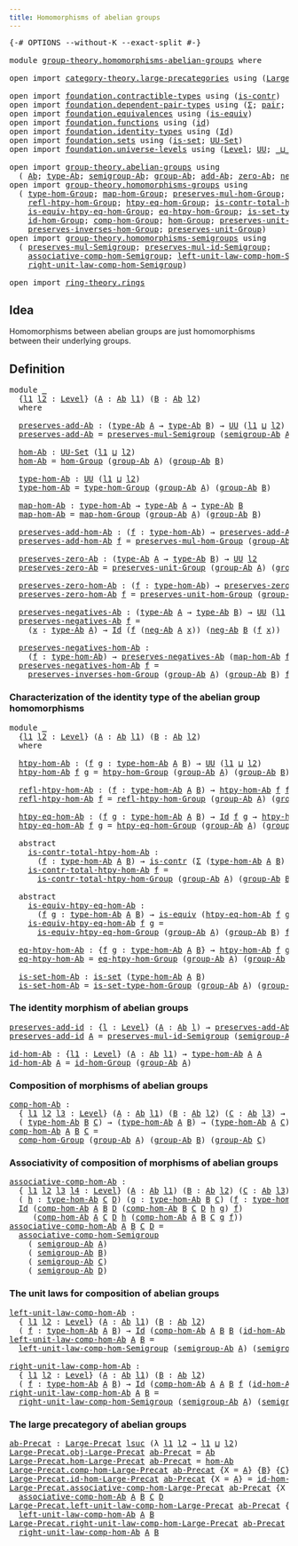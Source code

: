 ```yaml
---
title: Homomorphisms of abelian groups
---
```


<pre class="Agda"><a id="57" class="Symbol">{-#</a> <a id="61" class="Keyword">OPTIONS</a> <a id="69" class="Pragma">--without-K</a> <a id="81" class="Pragma">--exact-split</a> <a id="95" class="Symbol">#-}</a>

<a id="100" class="Keyword">module</a> <a id="107" href="group-theory.homomorphisms-abelian-groups.html" class="Module">group-theory.homomorphisms-abelian-groups</a> <a id="149" class="Keyword">where</a>

<a id="156" class="Keyword">open</a> <a id="161" class="Keyword">import</a> <a id="168" href="category-theory.large-precategories.html" class="Module">category-theory.large-precategories</a> <a id="204" class="Keyword">using</a> <a id="210" class="Symbol">(</a><a id="211" href="category-theory.large-precategories.html#668" class="Record">Large-Precat</a><a id="223" class="Symbol">)</a>

<a id="226" class="Keyword">open</a> <a id="231" class="Keyword">import</a> <a id="238" href="foundation.contractible-types.html" class="Module">foundation.contractible-types</a> <a id="268" class="Keyword">using</a> <a id="274" class="Symbol">(</a><a id="275" href="foundation-core.contractible-types.html#1006" class="Function">is-contr</a><a id="283" class="Symbol">)</a>
<a id="285" class="Keyword">open</a> <a id="290" class="Keyword">import</a> <a id="297" href="foundation.dependent-pair-types.html" class="Module">foundation.dependent-pair-types</a> <a id="329" class="Keyword">using</a> <a id="335" class="Symbol">(</a><a id="336" href="foundation-core.dependent-pair-types.html#515" class="Record">Σ</a><a id="337" class="Symbol">;</a> <a id="339" href="foundation-core.dependent-pair-types.html#588" class="InductiveConstructor">pair</a><a id="343" class="Symbol">;</a> <a id="345" href="foundation-core.dependent-pair-types.html#605" class="Field">pr1</a><a id="348" class="Symbol">;</a> <a id="350" href="foundation-core.dependent-pair-types.html#617" class="Field">pr2</a><a id="353" class="Symbol">)</a>
<a id="355" class="Keyword">open</a> <a id="360" class="Keyword">import</a> <a id="367" href="foundation.equivalences.html" class="Module">foundation.equivalences</a> <a id="391" class="Keyword">using</a> <a id="397" class="Symbol">(</a><a id="398" href="foundation-core.equivalences.html#1556" class="Function">is-equiv</a><a id="406" class="Symbol">)</a>
<a id="408" class="Keyword">open</a> <a id="413" class="Keyword">import</a> <a id="420" href="foundation.functions.html" class="Module">foundation.functions</a> <a id="441" class="Keyword">using</a> <a id="447" class="Symbol">(</a><a id="448" href="foundation-core.functions.html#322" class="Function">id</a><a id="450" class="Symbol">)</a>
<a id="452" class="Keyword">open</a> <a id="457" class="Keyword">import</a> <a id="464" href="foundation.identity-types.html" class="Module">foundation.identity-types</a> <a id="490" class="Keyword">using</a> <a id="496" class="Symbol">(</a><a id="497" href="foundation-core.identity-types.html#1767" class="Datatype">Id</a><a id="499" class="Symbol">)</a>
<a id="501" class="Keyword">open</a> <a id="506" class="Keyword">import</a> <a id="513" href="foundation.sets.html" class="Module">foundation.sets</a> <a id="529" class="Keyword">using</a> <a id="535" class="Symbol">(</a><a id="536" href="foundation-core.sets.html#1113" class="Function">is-set</a><a id="542" class="Symbol">;</a> <a id="544" href="foundation-core.sets.html#1190" class="Function">UU-Set</a><a id="550" class="Symbol">)</a>
<a id="552" class="Keyword">open</a> <a id="557" class="Keyword">import</a> <a id="564" href="foundation.universe-levels.html" class="Module">foundation.universe-levels</a> <a id="591" class="Keyword">using</a> <a id="597" class="Symbol">(</a><a id="598" href="Agda.Primitive.html#597" class="Postulate">Level</a><a id="603" class="Symbol">;</a> <a id="605" href="foundation-core.universe-levels.html#235" class="Primitive">UU</a><a id="607" class="Symbol">;</a> <a id="609" href="Agda.Primitive.html#810" class="Primitive Operator">_⊔_</a><a id="612" class="Symbol">;</a> <a id="614" href="Agda.Primitive.html#780" class="Primitive">lsuc</a><a id="618" class="Symbol">)</a>

<a id="621" class="Keyword">open</a> <a id="626" class="Keyword">import</a> <a id="633" href="group-theory.abelian-groups.html" class="Module">group-theory.abelian-groups</a> <a id="661" class="Keyword">using</a>
  <a id="669" class="Symbol">(</a> <a id="671" href="group-theory.abelian-groups.html#2476" class="Function">Ab</a><a id="673" class="Symbol">;</a> <a id="675" href="group-theory.abelian-groups.html#2690" class="Function">type-Ab</a><a id="682" class="Symbol">;</a> <a id="684" href="group-theory.abelian-groups.html#3610" class="Function">semigroup-Ab</a><a id="696" class="Symbol">;</a> <a id="698" href="group-theory.abelian-groups.html#2544" class="Function">group-Ab</a><a id="706" class="Symbol">;</a> <a id="708" href="group-theory.abelian-groups.html#3037" class="Function">add-Ab</a><a id="714" class="Symbol">;</a> <a id="716" href="group-theory.abelian-groups.html#3947" class="Function">zero-Ab</a><a id="723" class="Symbol">;</a> <a id="725" href="group-theory.abelian-groups.html#4585" class="Function">neg-Ab</a><a id="731" class="Symbol">)</a>
<a id="733" class="Keyword">open</a> <a id="738" class="Keyword">import</a> <a id="745" href="group-theory.homomorphisms-groups.html" class="Module">group-theory.homomorphisms-groups</a> <a id="779" class="Keyword">using</a>
  <a id="787" class="Symbol">(</a> <a id="789" href="group-theory.homomorphisms-groups.html#1630" class="Function">type-hom-Group</a><a id="803" class="Symbol">;</a> <a id="805" href="group-theory.homomorphisms-groups.html#1759" class="Function">map-hom-Group</a><a id="818" class="Symbol">;</a> <a id="820" href="group-theory.homomorphisms-groups.html#1845" class="Function">preserves-mul-hom-Group</a><a id="843" class="Symbol">;</a> <a id="845" href="group-theory.homomorphisms-groups.html#2685" class="Function">htpy-hom-Group</a><a id="859" class="Symbol">;</a>
    <a id="865" href="group-theory.homomorphisms-groups.html#2825" class="Function">refl-htpy-hom-Group</a><a id="884" class="Symbol">;</a> <a id="886" href="group-theory.homomorphisms-groups.html#3002" class="Function">htpy-eq-hom-Group</a><a id="903" class="Symbol">;</a> <a id="905" href="group-theory.homomorphisms-groups.html#3197" class="Function">is-contr-total-htpy-hom-Group</a><a id="934" class="Symbol">;</a>
    <a id="940" href="group-theory.homomorphisms-groups.html#3472" class="Function">is-equiv-htpy-eq-hom-Group</a><a id="966" class="Symbol">;</a> <a id="968" href="group-theory.homomorphisms-groups.html#3922" class="Function">eq-htpy-hom-Group</a><a id="985" class="Symbol">;</a> <a id="987" href="group-theory.homomorphisms-groups.html#4090" class="Function">is-set-type-hom-Group</a><a id="1008" class="Symbol">;</a>
    <a id="1014" href="group-theory.homomorphisms-groups.html#2087" class="Function">id-hom-Group</a><a id="1026" class="Symbol">;</a> <a id="1028" href="group-theory.homomorphisms-groups.html#2256" class="Function">comp-hom-Group</a><a id="1042" class="Symbol">;</a> <a id="1044" href="group-theory.homomorphisms-groups.html#4241" class="Function">hom-Group</a><a id="1053" class="Symbol">;</a> <a id="1055" href="group-theory.homomorphisms-groups.html#5812" class="Function">preserves-unit-hom-Group</a><a id="1079" class="Symbol">;</a>
    <a id="1085" href="group-theory.homomorphisms-groups.html#7325" class="Function">preserves-inverses-hom-Group</a><a id="1113" class="Symbol">;</a> <a id="1115" href="group-theory.homomorphisms-groups.html#5671" class="Function">preserves-unit-Group</a><a id="1135" class="Symbol">)</a>
<a id="1137" class="Keyword">open</a> <a id="1142" class="Keyword">import</a> <a id="1149" href="group-theory.homomorphisms-semigroups.html" class="Module">group-theory.homomorphisms-semigroups</a> <a id="1187" class="Keyword">using</a>
  <a id="1195" class="Symbol">(</a> <a id="1197" href="group-theory.homomorphisms-semigroups.html#1935" class="Function">preserves-mul-Semigroup</a><a id="1220" class="Symbol">;</a> <a id="1222" href="group-theory.homomorphisms-semigroups.html#4550" class="Function">preserves-mul-id-Semigroup</a><a id="1248" class="Symbol">;</a>
    <a id="1254" href="group-theory.homomorphisms-semigroups.html#5543" class="Function">associative-comp-hom-Semigroup</a><a id="1284" class="Symbol">;</a> <a id="1286" href="group-theory.homomorphisms-semigroups.html#6134" class="Function">left-unit-law-comp-hom-Semigroup</a><a id="1318" class="Symbol">;</a>
    <a id="1324" href="group-theory.homomorphisms-semigroups.html#6507" class="Function">right-unit-law-comp-hom-Semigroup</a><a id="1357" class="Symbol">)</a>

<a id="1360" class="Keyword">open</a> <a id="1365" class="Keyword">import</a> <a id="1372" href="ring-theory.rings.html" class="Module">ring-theory.rings</a>
</pre>
## Idea

Homomorphisms between abelian groups are just homomorphisms between their underlying groups.

## Definition

<pre class="Agda"><a id="1521" class="Keyword">module</a> <a id="1528" href="group-theory.homomorphisms-abelian-groups.html#1528" class="Module">_</a>
  <a id="1532" class="Symbol">{</a><a id="1533" href="group-theory.homomorphisms-abelian-groups.html#1533" class="Bound">l1</a> <a id="1536" href="group-theory.homomorphisms-abelian-groups.html#1536" class="Bound">l2</a> <a id="1539" class="Symbol">:</a> <a id="1541" href="Agda.Primitive.html#597" class="Postulate">Level</a><a id="1546" class="Symbol">}</a> <a id="1548" class="Symbol">(</a><a id="1549" href="group-theory.homomorphisms-abelian-groups.html#1549" class="Bound">A</a> <a id="1551" class="Symbol">:</a> <a id="1553" href="group-theory.abelian-groups.html#2476" class="Function">Ab</a> <a id="1556" href="group-theory.homomorphisms-abelian-groups.html#1533" class="Bound">l1</a><a id="1558" class="Symbol">)</a> <a id="1560" class="Symbol">(</a><a id="1561" href="group-theory.homomorphisms-abelian-groups.html#1561" class="Bound">B</a> <a id="1563" class="Symbol">:</a> <a id="1565" href="group-theory.abelian-groups.html#2476" class="Function">Ab</a> <a id="1568" href="group-theory.homomorphisms-abelian-groups.html#1536" class="Bound">l2</a><a id="1570" class="Symbol">)</a>
  <a id="1574" class="Keyword">where</a>
  
  <a id="1585" href="group-theory.homomorphisms-abelian-groups.html#1585" class="Function">preserves-add-Ab</a> <a id="1602" class="Symbol">:</a> <a id="1604" class="Symbol">(</a><a id="1605" href="group-theory.abelian-groups.html#2690" class="Function">type-Ab</a> <a id="1613" href="group-theory.homomorphisms-abelian-groups.html#1549" class="Bound">A</a> <a id="1615" class="Symbol">→</a> <a id="1617" href="group-theory.abelian-groups.html#2690" class="Function">type-Ab</a> <a id="1625" href="group-theory.homomorphisms-abelian-groups.html#1561" class="Bound">B</a><a id="1626" class="Symbol">)</a> <a id="1628" class="Symbol">→</a> <a id="1630" href="foundation-core.universe-levels.html#235" class="Primitive">UU</a> <a id="1633" class="Symbol">(</a><a id="1634" href="group-theory.homomorphisms-abelian-groups.html#1533" class="Bound">l1</a> <a id="1637" href="Agda.Primitive.html#810" class="Primitive Operator">⊔</a> <a id="1639" href="group-theory.homomorphisms-abelian-groups.html#1536" class="Bound">l2</a><a id="1641" class="Symbol">)</a>
  <a id="1645" href="group-theory.homomorphisms-abelian-groups.html#1585" class="Function">preserves-add-Ab</a> <a id="1662" class="Symbol">=</a> <a id="1664" href="group-theory.homomorphisms-semigroups.html#1935" class="Function">preserves-mul-Semigroup</a> <a id="1688" class="Symbol">(</a><a id="1689" href="group-theory.abelian-groups.html#3610" class="Function">semigroup-Ab</a> <a id="1702" href="group-theory.homomorphisms-abelian-groups.html#1549" class="Bound">A</a><a id="1703" class="Symbol">)</a> <a id="1705" class="Symbol">(</a><a id="1706" href="group-theory.abelian-groups.html#3610" class="Function">semigroup-Ab</a> <a id="1719" href="group-theory.homomorphisms-abelian-groups.html#1561" class="Bound">B</a><a id="1720" class="Symbol">)</a>

  <a id="1725" href="group-theory.homomorphisms-abelian-groups.html#1725" class="Function">hom-Ab</a> <a id="1732" class="Symbol">:</a> <a id="1734" href="foundation-core.sets.html#1190" class="Function">UU-Set</a> <a id="1741" class="Symbol">(</a><a id="1742" href="group-theory.homomorphisms-abelian-groups.html#1533" class="Bound">l1</a> <a id="1745" href="Agda.Primitive.html#810" class="Primitive Operator">⊔</a> <a id="1747" href="group-theory.homomorphisms-abelian-groups.html#1536" class="Bound">l2</a><a id="1749" class="Symbol">)</a>
  <a id="1753" href="group-theory.homomorphisms-abelian-groups.html#1725" class="Function">hom-Ab</a> <a id="1760" class="Symbol">=</a> <a id="1762" href="group-theory.homomorphisms-groups.html#4241" class="Function">hom-Group</a> <a id="1772" class="Symbol">(</a><a id="1773" href="group-theory.abelian-groups.html#2544" class="Function">group-Ab</a> <a id="1782" href="group-theory.homomorphisms-abelian-groups.html#1549" class="Bound">A</a><a id="1783" class="Symbol">)</a> <a id="1785" class="Symbol">(</a><a id="1786" href="group-theory.abelian-groups.html#2544" class="Function">group-Ab</a> <a id="1795" href="group-theory.homomorphisms-abelian-groups.html#1561" class="Bound">B</a><a id="1796" class="Symbol">)</a>

  <a id="1801" href="group-theory.homomorphisms-abelian-groups.html#1801" class="Function">type-hom-Ab</a> <a id="1813" class="Symbol">:</a> <a id="1815" href="foundation-core.universe-levels.html#235" class="Primitive">UU</a> <a id="1818" class="Symbol">(</a><a id="1819" href="group-theory.homomorphisms-abelian-groups.html#1533" class="Bound">l1</a> <a id="1822" href="Agda.Primitive.html#810" class="Primitive Operator">⊔</a> <a id="1824" href="group-theory.homomorphisms-abelian-groups.html#1536" class="Bound">l2</a><a id="1826" class="Symbol">)</a>
  <a id="1830" href="group-theory.homomorphisms-abelian-groups.html#1801" class="Function">type-hom-Ab</a> <a id="1842" class="Symbol">=</a> <a id="1844" href="group-theory.homomorphisms-groups.html#1630" class="Function">type-hom-Group</a> <a id="1859" class="Symbol">(</a><a id="1860" href="group-theory.abelian-groups.html#2544" class="Function">group-Ab</a> <a id="1869" href="group-theory.homomorphisms-abelian-groups.html#1549" class="Bound">A</a><a id="1870" class="Symbol">)</a> <a id="1872" class="Symbol">(</a><a id="1873" href="group-theory.abelian-groups.html#2544" class="Function">group-Ab</a> <a id="1882" href="group-theory.homomorphisms-abelian-groups.html#1561" class="Bound">B</a><a id="1883" class="Symbol">)</a>

  <a id="1888" href="group-theory.homomorphisms-abelian-groups.html#1888" class="Function">map-hom-Ab</a> <a id="1899" class="Symbol">:</a> <a id="1901" href="group-theory.homomorphisms-abelian-groups.html#1801" class="Function">type-hom-Ab</a> <a id="1913" class="Symbol">→</a> <a id="1915" href="group-theory.abelian-groups.html#2690" class="Function">type-Ab</a> <a id="1923" href="group-theory.homomorphisms-abelian-groups.html#1549" class="Bound">A</a> <a id="1925" class="Symbol">→</a> <a id="1927" href="group-theory.abelian-groups.html#2690" class="Function">type-Ab</a> <a id="1935" href="group-theory.homomorphisms-abelian-groups.html#1561" class="Bound">B</a>
  <a id="1939" href="group-theory.homomorphisms-abelian-groups.html#1888" class="Function">map-hom-Ab</a> <a id="1950" class="Symbol">=</a> <a id="1952" href="group-theory.homomorphisms-groups.html#1759" class="Function">map-hom-Group</a> <a id="1966" class="Symbol">(</a><a id="1967" href="group-theory.abelian-groups.html#2544" class="Function">group-Ab</a> <a id="1976" href="group-theory.homomorphisms-abelian-groups.html#1549" class="Bound">A</a><a id="1977" class="Symbol">)</a> <a id="1979" class="Symbol">(</a><a id="1980" href="group-theory.abelian-groups.html#2544" class="Function">group-Ab</a> <a id="1989" href="group-theory.homomorphisms-abelian-groups.html#1561" class="Bound">B</a><a id="1990" class="Symbol">)</a>

  <a id="1995" href="group-theory.homomorphisms-abelian-groups.html#1995" class="Function">preserves-add-hom-Ab</a> <a id="2016" class="Symbol">:</a> <a id="2018" class="Symbol">(</a><a id="2019" href="group-theory.homomorphisms-abelian-groups.html#2019" class="Bound">f</a> <a id="2021" class="Symbol">:</a> <a id="2023" href="group-theory.homomorphisms-abelian-groups.html#1801" class="Function">type-hom-Ab</a><a id="2034" class="Symbol">)</a> <a id="2036" class="Symbol">→</a> <a id="2038" href="group-theory.homomorphisms-abelian-groups.html#1585" class="Function">preserves-add-Ab</a> <a id="2055" class="Symbol">(</a><a id="2056" href="group-theory.homomorphisms-abelian-groups.html#1888" class="Function">map-hom-Ab</a> <a id="2067" href="group-theory.homomorphisms-abelian-groups.html#2019" class="Bound">f</a><a id="2068" class="Symbol">)</a>
  <a id="2072" href="group-theory.homomorphisms-abelian-groups.html#1995" class="Function">preserves-add-hom-Ab</a> <a id="2093" href="group-theory.homomorphisms-abelian-groups.html#2093" class="Bound">f</a> <a id="2095" class="Symbol">=</a> <a id="2097" href="group-theory.homomorphisms-groups.html#1845" class="Function">preserves-mul-hom-Group</a> <a id="2121" class="Symbol">(</a><a id="2122" href="group-theory.abelian-groups.html#2544" class="Function">group-Ab</a> <a id="2131" href="group-theory.homomorphisms-abelian-groups.html#1549" class="Bound">A</a><a id="2132" class="Symbol">)</a> <a id="2134" class="Symbol">(</a><a id="2135" href="group-theory.abelian-groups.html#2544" class="Function">group-Ab</a> <a id="2144" href="group-theory.homomorphisms-abelian-groups.html#1561" class="Bound">B</a><a id="2145" class="Symbol">)</a> <a id="2147" href="group-theory.homomorphisms-abelian-groups.html#2093" class="Bound">f</a>

  <a id="2152" href="group-theory.homomorphisms-abelian-groups.html#2152" class="Function">preserves-zero-Ab</a> <a id="2170" class="Symbol">:</a> <a id="2172" class="Symbol">(</a><a id="2173" href="group-theory.abelian-groups.html#2690" class="Function">type-Ab</a> <a id="2181" href="group-theory.homomorphisms-abelian-groups.html#1549" class="Bound">A</a> <a id="2183" class="Symbol">→</a> <a id="2185" href="group-theory.abelian-groups.html#2690" class="Function">type-Ab</a> <a id="2193" href="group-theory.homomorphisms-abelian-groups.html#1561" class="Bound">B</a><a id="2194" class="Symbol">)</a> <a id="2196" class="Symbol">→</a> <a id="2198" href="foundation-core.universe-levels.html#235" class="Primitive">UU</a> <a id="2201" href="group-theory.homomorphisms-abelian-groups.html#1536" class="Bound">l2</a>
  <a id="2206" href="group-theory.homomorphisms-abelian-groups.html#2152" class="Function">preserves-zero-Ab</a> <a id="2224" class="Symbol">=</a> <a id="2226" href="group-theory.homomorphisms-groups.html#5671" class="Function">preserves-unit-Group</a> <a id="2247" class="Symbol">(</a><a id="2248" href="group-theory.abelian-groups.html#2544" class="Function">group-Ab</a> <a id="2257" href="group-theory.homomorphisms-abelian-groups.html#1549" class="Bound">A</a><a id="2258" class="Symbol">)</a> <a id="2260" class="Symbol">(</a><a id="2261" href="group-theory.abelian-groups.html#2544" class="Function">group-Ab</a> <a id="2270" href="group-theory.homomorphisms-abelian-groups.html#1561" class="Bound">B</a><a id="2271" class="Symbol">)</a>

  <a id="2276" href="group-theory.homomorphisms-abelian-groups.html#2276" class="Function">preserves-zero-hom-Ab</a> <a id="2298" class="Symbol">:</a> <a id="2300" class="Symbol">(</a><a id="2301" href="group-theory.homomorphisms-abelian-groups.html#2301" class="Bound">f</a> <a id="2303" class="Symbol">:</a> <a id="2305" href="group-theory.homomorphisms-abelian-groups.html#1801" class="Function">type-hom-Ab</a><a id="2316" class="Symbol">)</a> <a id="2318" class="Symbol">→</a> <a id="2320" href="group-theory.homomorphisms-abelian-groups.html#2152" class="Function">preserves-zero-Ab</a> <a id="2338" class="Symbol">(</a><a id="2339" href="group-theory.homomorphisms-abelian-groups.html#1888" class="Function">map-hom-Ab</a> <a id="2350" href="group-theory.homomorphisms-abelian-groups.html#2301" class="Bound">f</a><a id="2351" class="Symbol">)</a>
  <a id="2355" href="group-theory.homomorphisms-abelian-groups.html#2276" class="Function">preserves-zero-hom-Ab</a> <a id="2377" href="group-theory.homomorphisms-abelian-groups.html#2377" class="Bound">f</a> <a id="2379" class="Symbol">=</a> <a id="2381" href="group-theory.homomorphisms-groups.html#5812" class="Function">preserves-unit-hom-Group</a> <a id="2406" class="Symbol">(</a><a id="2407" href="group-theory.abelian-groups.html#2544" class="Function">group-Ab</a> <a id="2416" href="group-theory.homomorphisms-abelian-groups.html#1549" class="Bound">A</a><a id="2417" class="Symbol">)</a> <a id="2419" class="Symbol">(</a><a id="2420" href="group-theory.abelian-groups.html#2544" class="Function">group-Ab</a> <a id="2429" href="group-theory.homomorphisms-abelian-groups.html#1561" class="Bound">B</a><a id="2430" class="Symbol">)</a> <a id="2432" href="group-theory.homomorphisms-abelian-groups.html#2377" class="Bound">f</a>

  <a id="2437" href="group-theory.homomorphisms-abelian-groups.html#2437" class="Function">preserves-negatives-Ab</a> <a id="2460" class="Symbol">:</a> <a id="2462" class="Symbol">(</a><a id="2463" href="group-theory.abelian-groups.html#2690" class="Function">type-Ab</a> <a id="2471" href="group-theory.homomorphisms-abelian-groups.html#1549" class="Bound">A</a> <a id="2473" class="Symbol">→</a> <a id="2475" href="group-theory.abelian-groups.html#2690" class="Function">type-Ab</a> <a id="2483" href="group-theory.homomorphisms-abelian-groups.html#1561" class="Bound">B</a><a id="2484" class="Symbol">)</a> <a id="2486" class="Symbol">→</a> <a id="2488" href="foundation-core.universe-levels.html#235" class="Primitive">UU</a> <a id="2491" class="Symbol">(</a><a id="2492" href="group-theory.homomorphisms-abelian-groups.html#1533" class="Bound">l1</a> <a id="2495" href="Agda.Primitive.html#810" class="Primitive Operator">⊔</a> <a id="2497" href="group-theory.homomorphisms-abelian-groups.html#1536" class="Bound">l2</a><a id="2499" class="Symbol">)</a>
  <a id="2503" href="group-theory.homomorphisms-abelian-groups.html#2437" class="Function">preserves-negatives-Ab</a> <a id="2526" href="group-theory.homomorphisms-abelian-groups.html#2526" class="Bound">f</a> <a id="2528" class="Symbol">=</a>
    <a id="2534" class="Symbol">(</a><a id="2535" href="group-theory.homomorphisms-abelian-groups.html#2535" class="Bound">x</a> <a id="2537" class="Symbol">:</a> <a id="2539" href="group-theory.abelian-groups.html#2690" class="Function">type-Ab</a> <a id="2547" href="group-theory.homomorphisms-abelian-groups.html#1549" class="Bound">A</a><a id="2548" class="Symbol">)</a> <a id="2550" class="Symbol">→</a> <a id="2552" href="foundation-core.identity-types.html#1767" class="Datatype">Id</a> <a id="2555" class="Symbol">(</a><a id="2556" href="group-theory.homomorphisms-abelian-groups.html#2526" class="Bound">f</a> <a id="2558" class="Symbol">(</a><a id="2559" href="group-theory.abelian-groups.html#4585" class="Function">neg-Ab</a> <a id="2566" href="group-theory.homomorphisms-abelian-groups.html#1549" class="Bound">A</a> <a id="2568" href="group-theory.homomorphisms-abelian-groups.html#2535" class="Bound">x</a><a id="2569" class="Symbol">))</a> <a id="2572" class="Symbol">(</a><a id="2573" href="group-theory.abelian-groups.html#4585" class="Function">neg-Ab</a> <a id="2580" href="group-theory.homomorphisms-abelian-groups.html#1561" class="Bound">B</a> <a id="2582" class="Symbol">(</a><a id="2583" href="group-theory.homomorphisms-abelian-groups.html#2526" class="Bound">f</a> <a id="2585" href="group-theory.homomorphisms-abelian-groups.html#2535" class="Bound">x</a><a id="2586" class="Symbol">))</a>

  <a id="2592" href="group-theory.homomorphisms-abelian-groups.html#2592" class="Function">preserves-negatives-hom-Ab</a> <a id="2619" class="Symbol">:</a>
    <a id="2625" class="Symbol">(</a><a id="2626" href="group-theory.homomorphisms-abelian-groups.html#2626" class="Bound">f</a> <a id="2628" class="Symbol">:</a> <a id="2630" href="group-theory.homomorphisms-abelian-groups.html#1801" class="Function">type-hom-Ab</a><a id="2641" class="Symbol">)</a> <a id="2643" class="Symbol">→</a> <a id="2645" href="group-theory.homomorphisms-abelian-groups.html#2437" class="Function">preserves-negatives-Ab</a> <a id="2668" class="Symbol">(</a><a id="2669" href="group-theory.homomorphisms-abelian-groups.html#1888" class="Function">map-hom-Ab</a> <a id="2680" href="group-theory.homomorphisms-abelian-groups.html#2626" class="Bound">f</a><a id="2681" class="Symbol">)</a>
  <a id="2685" href="group-theory.homomorphisms-abelian-groups.html#2592" class="Function">preserves-negatives-hom-Ab</a> <a id="2712" href="group-theory.homomorphisms-abelian-groups.html#2712" class="Bound">f</a> <a id="2714" class="Symbol">=</a>
    <a id="2720" href="group-theory.homomorphisms-groups.html#7325" class="Function">preserves-inverses-hom-Group</a> <a id="2749" class="Symbol">(</a><a id="2750" href="group-theory.abelian-groups.html#2544" class="Function">group-Ab</a> <a id="2759" href="group-theory.homomorphisms-abelian-groups.html#1549" class="Bound">A</a><a id="2760" class="Symbol">)</a> <a id="2762" class="Symbol">(</a><a id="2763" href="group-theory.abelian-groups.html#2544" class="Function">group-Ab</a> <a id="2772" href="group-theory.homomorphisms-abelian-groups.html#1561" class="Bound">B</a><a id="2773" class="Symbol">)</a> <a id="2775" href="group-theory.homomorphisms-abelian-groups.html#2712" class="Bound">f</a>
</pre>
### Characterization of the identity type of the abelian group homomorphisms

<pre class="Agda"><a id="2868" class="Keyword">module</a> <a id="2875" href="group-theory.homomorphisms-abelian-groups.html#2875" class="Module">_</a>
  <a id="2879" class="Symbol">{</a><a id="2880" href="group-theory.homomorphisms-abelian-groups.html#2880" class="Bound">l1</a> <a id="2883" href="group-theory.homomorphisms-abelian-groups.html#2883" class="Bound">l2</a> <a id="2886" class="Symbol">:</a> <a id="2888" href="Agda.Primitive.html#597" class="Postulate">Level</a><a id="2893" class="Symbol">}</a> <a id="2895" class="Symbol">(</a><a id="2896" href="group-theory.homomorphisms-abelian-groups.html#2896" class="Bound">A</a> <a id="2898" class="Symbol">:</a> <a id="2900" href="group-theory.abelian-groups.html#2476" class="Function">Ab</a> <a id="2903" href="group-theory.homomorphisms-abelian-groups.html#2880" class="Bound">l1</a><a id="2905" class="Symbol">)</a> <a id="2907" class="Symbol">(</a><a id="2908" href="group-theory.homomorphisms-abelian-groups.html#2908" class="Bound">B</a> <a id="2910" class="Symbol">:</a> <a id="2912" href="group-theory.abelian-groups.html#2476" class="Function">Ab</a> <a id="2915" href="group-theory.homomorphisms-abelian-groups.html#2883" class="Bound">l2</a><a id="2917" class="Symbol">)</a>
  <a id="2921" class="Keyword">where</a>
  
  <a id="2932" href="group-theory.homomorphisms-abelian-groups.html#2932" class="Function">htpy-hom-Ab</a> <a id="2944" class="Symbol">:</a> <a id="2946" class="Symbol">(</a><a id="2947" href="group-theory.homomorphisms-abelian-groups.html#2947" class="Bound">f</a> <a id="2949" href="group-theory.homomorphisms-abelian-groups.html#2949" class="Bound">g</a> <a id="2951" class="Symbol">:</a> <a id="2953" href="group-theory.homomorphisms-abelian-groups.html#1801" class="Function">type-hom-Ab</a> <a id="2965" href="group-theory.homomorphisms-abelian-groups.html#2896" class="Bound">A</a> <a id="2967" href="group-theory.homomorphisms-abelian-groups.html#2908" class="Bound">B</a><a id="2968" class="Symbol">)</a> <a id="2970" class="Symbol">→</a> <a id="2972" href="foundation-core.universe-levels.html#235" class="Primitive">UU</a> <a id="2975" class="Symbol">(</a><a id="2976" href="group-theory.homomorphisms-abelian-groups.html#2880" class="Bound">l1</a> <a id="2979" href="Agda.Primitive.html#810" class="Primitive Operator">⊔</a> <a id="2981" href="group-theory.homomorphisms-abelian-groups.html#2883" class="Bound">l2</a><a id="2983" class="Symbol">)</a>
  <a id="2987" href="group-theory.homomorphisms-abelian-groups.html#2932" class="Function">htpy-hom-Ab</a> <a id="2999" href="group-theory.homomorphisms-abelian-groups.html#2999" class="Bound">f</a> <a id="3001" href="group-theory.homomorphisms-abelian-groups.html#3001" class="Bound">g</a> <a id="3003" class="Symbol">=</a> <a id="3005" href="group-theory.homomorphisms-groups.html#2685" class="Function">htpy-hom-Group</a> <a id="3020" class="Symbol">(</a><a id="3021" href="group-theory.abelian-groups.html#2544" class="Function">group-Ab</a> <a id="3030" href="group-theory.homomorphisms-abelian-groups.html#2896" class="Bound">A</a><a id="3031" class="Symbol">)</a> <a id="3033" class="Symbol">(</a><a id="3034" href="group-theory.abelian-groups.html#2544" class="Function">group-Ab</a> <a id="3043" href="group-theory.homomorphisms-abelian-groups.html#2908" class="Bound">B</a><a id="3044" class="Symbol">)</a> <a id="3046" href="group-theory.homomorphisms-abelian-groups.html#2999" class="Bound">f</a> <a id="3048" href="group-theory.homomorphisms-abelian-groups.html#3001" class="Bound">g</a>

  <a id="3053" href="group-theory.homomorphisms-abelian-groups.html#3053" class="Function">refl-htpy-hom-Ab</a> <a id="3070" class="Symbol">:</a> <a id="3072" class="Symbol">(</a><a id="3073" href="group-theory.homomorphisms-abelian-groups.html#3073" class="Bound">f</a> <a id="3075" class="Symbol">:</a> <a id="3077" href="group-theory.homomorphisms-abelian-groups.html#1801" class="Function">type-hom-Ab</a> <a id="3089" href="group-theory.homomorphisms-abelian-groups.html#2896" class="Bound">A</a> <a id="3091" href="group-theory.homomorphisms-abelian-groups.html#2908" class="Bound">B</a><a id="3092" class="Symbol">)</a> <a id="3094" class="Symbol">→</a> <a id="3096" href="group-theory.homomorphisms-abelian-groups.html#2932" class="Function">htpy-hom-Ab</a> <a id="3108" href="group-theory.homomorphisms-abelian-groups.html#3073" class="Bound">f</a> <a id="3110" href="group-theory.homomorphisms-abelian-groups.html#3073" class="Bound">f</a>
  <a id="3114" href="group-theory.homomorphisms-abelian-groups.html#3053" class="Function">refl-htpy-hom-Ab</a> <a id="3131" href="group-theory.homomorphisms-abelian-groups.html#3131" class="Bound">f</a> <a id="3133" class="Symbol">=</a> <a id="3135" href="group-theory.homomorphisms-groups.html#2825" class="Function">refl-htpy-hom-Group</a> <a id="3155" class="Symbol">(</a><a id="3156" href="group-theory.abelian-groups.html#2544" class="Function">group-Ab</a> <a id="3165" href="group-theory.homomorphisms-abelian-groups.html#2896" class="Bound">A</a><a id="3166" class="Symbol">)</a> <a id="3168" class="Symbol">(</a><a id="3169" href="group-theory.abelian-groups.html#2544" class="Function">group-Ab</a> <a id="3178" href="group-theory.homomorphisms-abelian-groups.html#2908" class="Bound">B</a><a id="3179" class="Symbol">)</a> <a id="3181" href="group-theory.homomorphisms-abelian-groups.html#3131" class="Bound">f</a>

  <a id="3186" href="group-theory.homomorphisms-abelian-groups.html#3186" class="Function">htpy-eq-hom-Ab</a> <a id="3201" class="Symbol">:</a> <a id="3203" class="Symbol">(</a><a id="3204" href="group-theory.homomorphisms-abelian-groups.html#3204" class="Bound">f</a> <a id="3206" href="group-theory.homomorphisms-abelian-groups.html#3206" class="Bound">g</a> <a id="3208" class="Symbol">:</a> <a id="3210" href="group-theory.homomorphisms-abelian-groups.html#1801" class="Function">type-hom-Ab</a> <a id="3222" href="group-theory.homomorphisms-abelian-groups.html#2896" class="Bound">A</a> <a id="3224" href="group-theory.homomorphisms-abelian-groups.html#2908" class="Bound">B</a><a id="3225" class="Symbol">)</a> <a id="3227" class="Symbol">→</a> <a id="3229" href="foundation-core.identity-types.html#1767" class="Datatype">Id</a> <a id="3232" href="group-theory.homomorphisms-abelian-groups.html#3204" class="Bound">f</a> <a id="3234" href="group-theory.homomorphisms-abelian-groups.html#3206" class="Bound">g</a> <a id="3236" class="Symbol">→</a> <a id="3238" href="group-theory.homomorphisms-abelian-groups.html#2932" class="Function">htpy-hom-Ab</a> <a id="3250" href="group-theory.homomorphisms-abelian-groups.html#3204" class="Bound">f</a> <a id="3252" href="group-theory.homomorphisms-abelian-groups.html#3206" class="Bound">g</a>
  <a id="3256" href="group-theory.homomorphisms-abelian-groups.html#3186" class="Function">htpy-eq-hom-Ab</a> <a id="3271" href="group-theory.homomorphisms-abelian-groups.html#3271" class="Bound">f</a> <a id="3273" href="group-theory.homomorphisms-abelian-groups.html#3273" class="Bound">g</a> <a id="3275" class="Symbol">=</a> <a id="3277" href="group-theory.homomorphisms-groups.html#3002" class="Function">htpy-eq-hom-Group</a> <a id="3295" class="Symbol">(</a><a id="3296" href="group-theory.abelian-groups.html#2544" class="Function">group-Ab</a> <a id="3305" href="group-theory.homomorphisms-abelian-groups.html#2896" class="Bound">A</a><a id="3306" class="Symbol">)</a> <a id="3308" class="Symbol">(</a><a id="3309" href="group-theory.abelian-groups.html#2544" class="Function">group-Ab</a> <a id="3318" href="group-theory.homomorphisms-abelian-groups.html#2908" class="Bound">B</a><a id="3319" class="Symbol">)</a> <a id="3321" href="group-theory.homomorphisms-abelian-groups.html#3271" class="Bound">f</a> <a id="3323" href="group-theory.homomorphisms-abelian-groups.html#3273" class="Bound">g</a>

  <a id="3328" class="Keyword">abstract</a>
    <a id="3341" href="group-theory.homomorphisms-abelian-groups.html#3341" class="Function">is-contr-total-htpy-hom-Ab</a> <a id="3368" class="Symbol">:</a>
      <a id="3376" class="Symbol">(</a><a id="3377" href="group-theory.homomorphisms-abelian-groups.html#3377" class="Bound">f</a> <a id="3379" class="Symbol">:</a> <a id="3381" href="group-theory.homomorphisms-abelian-groups.html#1801" class="Function">type-hom-Ab</a> <a id="3393" href="group-theory.homomorphisms-abelian-groups.html#2896" class="Bound">A</a> <a id="3395" href="group-theory.homomorphisms-abelian-groups.html#2908" class="Bound">B</a><a id="3396" class="Symbol">)</a> <a id="3398" class="Symbol">→</a> <a id="3400" href="foundation-core.contractible-types.html#1006" class="Function">is-contr</a> <a id="3409" class="Symbol">(</a><a id="3410" href="foundation-core.dependent-pair-types.html#515" class="Record">Σ</a> <a id="3412" class="Symbol">(</a><a id="3413" href="group-theory.homomorphisms-abelian-groups.html#1801" class="Function">type-hom-Ab</a> <a id="3425" href="group-theory.homomorphisms-abelian-groups.html#2896" class="Bound">A</a> <a id="3427" href="group-theory.homomorphisms-abelian-groups.html#2908" class="Bound">B</a><a id="3428" class="Symbol">)</a> <a id="3430" class="Symbol">(</a><a id="3431" href="group-theory.homomorphisms-abelian-groups.html#2932" class="Function">htpy-hom-Ab</a> <a id="3443" href="group-theory.homomorphisms-abelian-groups.html#3377" class="Bound">f</a><a id="3444" class="Symbol">))</a>
    <a id="3451" href="group-theory.homomorphisms-abelian-groups.html#3341" class="Function">is-contr-total-htpy-hom-Ab</a> <a id="3478" href="group-theory.homomorphisms-abelian-groups.html#3478" class="Bound">f</a> <a id="3480" class="Symbol">=</a>
      <a id="3488" href="group-theory.homomorphisms-groups.html#3197" class="Function">is-contr-total-htpy-hom-Group</a> <a id="3518" class="Symbol">(</a><a id="3519" href="group-theory.abelian-groups.html#2544" class="Function">group-Ab</a> <a id="3528" href="group-theory.homomorphisms-abelian-groups.html#2896" class="Bound">A</a><a id="3529" class="Symbol">)</a> <a id="3531" class="Symbol">(</a><a id="3532" href="group-theory.abelian-groups.html#2544" class="Function">group-Ab</a> <a id="3541" href="group-theory.homomorphisms-abelian-groups.html#2908" class="Bound">B</a><a id="3542" class="Symbol">)</a> <a id="3544" href="group-theory.homomorphisms-abelian-groups.html#3478" class="Bound">f</a>

  <a id="3549" class="Keyword">abstract</a>
    <a id="3562" href="group-theory.homomorphisms-abelian-groups.html#3562" class="Function">is-equiv-htpy-eq-hom-Ab</a> <a id="3586" class="Symbol">:</a>
      <a id="3594" class="Symbol">(</a><a id="3595" href="group-theory.homomorphisms-abelian-groups.html#3595" class="Bound">f</a> <a id="3597" href="group-theory.homomorphisms-abelian-groups.html#3597" class="Bound">g</a> <a id="3599" class="Symbol">:</a> <a id="3601" href="group-theory.homomorphisms-abelian-groups.html#1801" class="Function">type-hom-Ab</a> <a id="3613" href="group-theory.homomorphisms-abelian-groups.html#2896" class="Bound">A</a> <a id="3615" href="group-theory.homomorphisms-abelian-groups.html#2908" class="Bound">B</a><a id="3616" class="Symbol">)</a> <a id="3618" class="Symbol">→</a> <a id="3620" href="foundation-core.equivalences.html#1556" class="Function">is-equiv</a> <a id="3629" class="Symbol">(</a><a id="3630" href="group-theory.homomorphisms-abelian-groups.html#3186" class="Function">htpy-eq-hom-Ab</a> <a id="3645" href="group-theory.homomorphisms-abelian-groups.html#3595" class="Bound">f</a> <a id="3647" href="group-theory.homomorphisms-abelian-groups.html#3597" class="Bound">g</a><a id="3648" class="Symbol">)</a>
    <a id="3654" href="group-theory.homomorphisms-abelian-groups.html#3562" class="Function">is-equiv-htpy-eq-hom-Ab</a> <a id="3678" href="group-theory.homomorphisms-abelian-groups.html#3678" class="Bound">f</a> <a id="3680" href="group-theory.homomorphisms-abelian-groups.html#3680" class="Bound">g</a> <a id="3682" class="Symbol">=</a>
      <a id="3690" href="group-theory.homomorphisms-groups.html#3472" class="Function">is-equiv-htpy-eq-hom-Group</a> <a id="3717" class="Symbol">(</a><a id="3718" href="group-theory.abelian-groups.html#2544" class="Function">group-Ab</a> <a id="3727" href="group-theory.homomorphisms-abelian-groups.html#2896" class="Bound">A</a><a id="3728" class="Symbol">)</a> <a id="3730" class="Symbol">(</a><a id="3731" href="group-theory.abelian-groups.html#2544" class="Function">group-Ab</a> <a id="3740" href="group-theory.homomorphisms-abelian-groups.html#2908" class="Bound">B</a><a id="3741" class="Symbol">)</a> <a id="3743" href="group-theory.homomorphisms-abelian-groups.html#3678" class="Bound">f</a> <a id="3745" href="group-theory.homomorphisms-abelian-groups.html#3680" class="Bound">g</a>

  <a id="3750" href="group-theory.homomorphisms-abelian-groups.html#3750" class="Function">eq-htpy-hom-Ab</a> <a id="3765" class="Symbol">:</a> <a id="3767" class="Symbol">{</a><a id="3768" href="group-theory.homomorphisms-abelian-groups.html#3768" class="Bound">f</a> <a id="3770" href="group-theory.homomorphisms-abelian-groups.html#3770" class="Bound">g</a> <a id="3772" class="Symbol">:</a> <a id="3774" href="group-theory.homomorphisms-abelian-groups.html#1801" class="Function">type-hom-Ab</a> <a id="3786" href="group-theory.homomorphisms-abelian-groups.html#2896" class="Bound">A</a> <a id="3788" href="group-theory.homomorphisms-abelian-groups.html#2908" class="Bound">B</a><a id="3789" class="Symbol">}</a> <a id="3791" class="Symbol">→</a> <a id="3793" href="group-theory.homomorphisms-abelian-groups.html#2932" class="Function">htpy-hom-Ab</a> <a id="3805" href="group-theory.homomorphisms-abelian-groups.html#3768" class="Bound">f</a> <a id="3807" href="group-theory.homomorphisms-abelian-groups.html#3770" class="Bound">g</a> <a id="3809" class="Symbol">→</a> <a id="3811" href="foundation-core.identity-types.html#1767" class="Datatype">Id</a> <a id="3814" href="group-theory.homomorphisms-abelian-groups.html#3768" class="Bound">f</a> <a id="3816" href="group-theory.homomorphisms-abelian-groups.html#3770" class="Bound">g</a>
  <a id="3820" href="group-theory.homomorphisms-abelian-groups.html#3750" class="Function">eq-htpy-hom-Ab</a> <a id="3835" class="Symbol">=</a> <a id="3837" href="group-theory.homomorphisms-groups.html#3922" class="Function">eq-htpy-hom-Group</a> <a id="3855" class="Symbol">(</a><a id="3856" href="group-theory.abelian-groups.html#2544" class="Function">group-Ab</a> <a id="3865" href="group-theory.homomorphisms-abelian-groups.html#2896" class="Bound">A</a><a id="3866" class="Symbol">)</a> <a id="3868" class="Symbol">(</a><a id="3869" href="group-theory.abelian-groups.html#2544" class="Function">group-Ab</a> <a id="3878" href="group-theory.homomorphisms-abelian-groups.html#2908" class="Bound">B</a><a id="3879" class="Symbol">)</a>

  <a id="3884" href="group-theory.homomorphisms-abelian-groups.html#3884" class="Function">is-set-hom-Ab</a> <a id="3898" class="Symbol">:</a> <a id="3900" href="foundation-core.sets.html#1113" class="Function">is-set</a> <a id="3907" class="Symbol">(</a><a id="3908" href="group-theory.homomorphisms-abelian-groups.html#1801" class="Function">type-hom-Ab</a> <a id="3920" href="group-theory.homomorphisms-abelian-groups.html#2896" class="Bound">A</a> <a id="3922" href="group-theory.homomorphisms-abelian-groups.html#2908" class="Bound">B</a><a id="3923" class="Symbol">)</a>
  <a id="3927" href="group-theory.homomorphisms-abelian-groups.html#3884" class="Function">is-set-hom-Ab</a> <a id="3941" class="Symbol">=</a> <a id="3943" href="group-theory.homomorphisms-groups.html#4090" class="Function">is-set-type-hom-Group</a> <a id="3965" class="Symbol">(</a><a id="3966" href="group-theory.abelian-groups.html#2544" class="Function">group-Ab</a> <a id="3975" href="group-theory.homomorphisms-abelian-groups.html#2896" class="Bound">A</a><a id="3976" class="Symbol">)</a> <a id="3978" class="Symbol">(</a><a id="3979" href="group-theory.abelian-groups.html#2544" class="Function">group-Ab</a> <a id="3988" href="group-theory.homomorphisms-abelian-groups.html#2908" class="Bound">B</a><a id="3989" class="Symbol">)</a>
</pre>
### The identity morphism of abelian groups

<pre class="Agda"><a id="preserves-add-id"></a><a id="4049" href="group-theory.homomorphisms-abelian-groups.html#4049" class="Function">preserves-add-id</a> <a id="4066" class="Symbol">:</a> <a id="4068" class="Symbol">{</a><a id="4069" href="group-theory.homomorphisms-abelian-groups.html#4069" class="Bound">l</a> <a id="4071" class="Symbol">:</a> <a id="4073" href="Agda.Primitive.html#597" class="Postulate">Level</a><a id="4078" class="Symbol">}</a> <a id="4080" class="Symbol">(</a><a id="4081" href="group-theory.homomorphisms-abelian-groups.html#4081" class="Bound">A</a> <a id="4083" class="Symbol">:</a> <a id="4085" href="group-theory.abelian-groups.html#2476" class="Function">Ab</a> <a id="4088" href="group-theory.homomorphisms-abelian-groups.html#4069" class="Bound">l</a><a id="4089" class="Symbol">)</a> <a id="4091" class="Symbol">→</a> <a id="4093" href="group-theory.homomorphisms-abelian-groups.html#1585" class="Function">preserves-add-Ab</a> <a id="4110" href="group-theory.homomorphisms-abelian-groups.html#4081" class="Bound">A</a> <a id="4112" href="group-theory.homomorphisms-abelian-groups.html#4081" class="Bound">A</a> <a id="4114" href="foundation-core.functions.html#322" class="Function">id</a>
<a id="4117" href="group-theory.homomorphisms-abelian-groups.html#4049" class="Function">preserves-add-id</a> <a id="4134" href="group-theory.homomorphisms-abelian-groups.html#4134" class="Bound">A</a> <a id="4136" class="Symbol">=</a> <a id="4138" href="group-theory.homomorphisms-semigroups.html#4550" class="Function">preserves-mul-id-Semigroup</a> <a id="4165" class="Symbol">(</a><a id="4166" href="group-theory.abelian-groups.html#3610" class="Function">semigroup-Ab</a> <a id="4179" href="group-theory.homomorphisms-abelian-groups.html#4134" class="Bound">A</a><a id="4180" class="Symbol">)</a>

<a id="id-hom-Ab"></a><a id="4183" href="group-theory.homomorphisms-abelian-groups.html#4183" class="Function">id-hom-Ab</a> <a id="4193" class="Symbol">:</a> <a id="4195" class="Symbol">{</a><a id="4196" href="group-theory.homomorphisms-abelian-groups.html#4196" class="Bound">l1</a> <a id="4199" class="Symbol">:</a> <a id="4201" href="Agda.Primitive.html#597" class="Postulate">Level</a><a id="4206" class="Symbol">}</a> <a id="4208" class="Symbol">(</a><a id="4209" href="group-theory.homomorphisms-abelian-groups.html#4209" class="Bound">A</a> <a id="4211" class="Symbol">:</a> <a id="4213" href="group-theory.abelian-groups.html#2476" class="Function">Ab</a> <a id="4216" href="group-theory.homomorphisms-abelian-groups.html#4196" class="Bound">l1</a><a id="4218" class="Symbol">)</a> <a id="4220" class="Symbol">→</a> <a id="4222" href="group-theory.homomorphisms-abelian-groups.html#1801" class="Function">type-hom-Ab</a> <a id="4234" href="group-theory.homomorphisms-abelian-groups.html#4209" class="Bound">A</a> <a id="4236" href="group-theory.homomorphisms-abelian-groups.html#4209" class="Bound">A</a>
<a id="4238" href="group-theory.homomorphisms-abelian-groups.html#4183" class="Function">id-hom-Ab</a> <a id="4248" href="group-theory.homomorphisms-abelian-groups.html#4248" class="Bound">A</a> <a id="4250" class="Symbol">=</a> <a id="4252" href="group-theory.homomorphisms-groups.html#2087" class="Function">id-hom-Group</a> <a id="4265" class="Symbol">(</a><a id="4266" href="group-theory.abelian-groups.html#2544" class="Function">group-Ab</a> <a id="4275" href="group-theory.homomorphisms-abelian-groups.html#4248" class="Bound">A</a><a id="4276" class="Symbol">)</a>
</pre>
### Composition of morphisms of abelian groups

<pre class="Agda"><a id="comp-hom-Ab"></a><a id="4339" href="group-theory.homomorphisms-abelian-groups.html#4339" class="Function">comp-hom-Ab</a> <a id="4351" class="Symbol">:</a>
  <a id="4355" class="Symbol">{</a> <a id="4357" href="group-theory.homomorphisms-abelian-groups.html#4357" class="Bound">l1</a> <a id="4360" href="group-theory.homomorphisms-abelian-groups.html#4360" class="Bound">l2</a> <a id="4363" href="group-theory.homomorphisms-abelian-groups.html#4363" class="Bound">l3</a> <a id="4366" class="Symbol">:</a> <a id="4368" href="Agda.Primitive.html#597" class="Postulate">Level</a><a id="4373" class="Symbol">}</a> <a id="4375" class="Symbol">(</a><a id="4376" href="group-theory.homomorphisms-abelian-groups.html#4376" class="Bound">A</a> <a id="4378" class="Symbol">:</a> <a id="4380" href="group-theory.abelian-groups.html#2476" class="Function">Ab</a> <a id="4383" href="group-theory.homomorphisms-abelian-groups.html#4357" class="Bound">l1</a><a id="4385" class="Symbol">)</a> <a id="4387" class="Symbol">(</a><a id="4388" href="group-theory.homomorphisms-abelian-groups.html#4388" class="Bound">B</a> <a id="4390" class="Symbol">:</a> <a id="4392" href="group-theory.abelian-groups.html#2476" class="Function">Ab</a> <a id="4395" href="group-theory.homomorphisms-abelian-groups.html#4360" class="Bound">l2</a><a id="4397" class="Symbol">)</a> <a id="4399" class="Symbol">(</a><a id="4400" href="group-theory.homomorphisms-abelian-groups.html#4400" class="Bound">C</a> <a id="4402" class="Symbol">:</a> <a id="4404" href="group-theory.abelian-groups.html#2476" class="Function">Ab</a> <a id="4407" href="group-theory.homomorphisms-abelian-groups.html#4363" class="Bound">l3</a><a id="4409" class="Symbol">)</a> <a id="4411" class="Symbol">→</a>
  <a id="4415" class="Symbol">(</a> <a id="4417" href="group-theory.homomorphisms-abelian-groups.html#1801" class="Function">type-hom-Ab</a> <a id="4429" href="group-theory.homomorphisms-abelian-groups.html#4388" class="Bound">B</a> <a id="4431" href="group-theory.homomorphisms-abelian-groups.html#4400" class="Bound">C</a><a id="4432" class="Symbol">)</a> <a id="4434" class="Symbol">→</a> <a id="4436" class="Symbol">(</a><a id="4437" href="group-theory.homomorphisms-abelian-groups.html#1801" class="Function">type-hom-Ab</a> <a id="4449" href="group-theory.homomorphisms-abelian-groups.html#4376" class="Bound">A</a> <a id="4451" href="group-theory.homomorphisms-abelian-groups.html#4388" class="Bound">B</a><a id="4452" class="Symbol">)</a> <a id="4454" class="Symbol">→</a> <a id="4456" class="Symbol">(</a><a id="4457" href="group-theory.homomorphisms-abelian-groups.html#1801" class="Function">type-hom-Ab</a> <a id="4469" href="group-theory.homomorphisms-abelian-groups.html#4376" class="Bound">A</a> <a id="4471" href="group-theory.homomorphisms-abelian-groups.html#4400" class="Bound">C</a><a id="4472" class="Symbol">)</a>
<a id="4474" href="group-theory.homomorphisms-abelian-groups.html#4339" class="Function">comp-hom-Ab</a> <a id="4486" href="group-theory.homomorphisms-abelian-groups.html#4486" class="Bound">A</a> <a id="4488" href="group-theory.homomorphisms-abelian-groups.html#4488" class="Bound">B</a> <a id="4490" href="group-theory.homomorphisms-abelian-groups.html#4490" class="Bound">C</a> <a id="4492" class="Symbol">=</a>
  <a id="4496" href="group-theory.homomorphisms-groups.html#2256" class="Function">comp-hom-Group</a> <a id="4511" class="Symbol">(</a><a id="4512" href="group-theory.abelian-groups.html#2544" class="Function">group-Ab</a> <a id="4521" href="group-theory.homomorphisms-abelian-groups.html#4486" class="Bound">A</a><a id="4522" class="Symbol">)</a> <a id="4524" class="Symbol">(</a><a id="4525" href="group-theory.abelian-groups.html#2544" class="Function">group-Ab</a> <a id="4534" href="group-theory.homomorphisms-abelian-groups.html#4488" class="Bound">B</a><a id="4535" class="Symbol">)</a> <a id="4537" class="Symbol">(</a><a id="4538" href="group-theory.abelian-groups.html#2544" class="Function">group-Ab</a> <a id="4547" href="group-theory.homomorphisms-abelian-groups.html#4490" class="Bound">C</a><a id="4548" class="Symbol">)</a>
</pre>
### Associativity of composition of morphisms of abelian groups

<pre class="Agda"><a id="associative-comp-hom-Ab"></a><a id="4628" href="group-theory.homomorphisms-abelian-groups.html#4628" class="Function">associative-comp-hom-Ab</a> <a id="4652" class="Symbol">:</a>
  <a id="4656" class="Symbol">{</a> <a id="4658" href="group-theory.homomorphisms-abelian-groups.html#4658" class="Bound">l1</a> <a id="4661" href="group-theory.homomorphisms-abelian-groups.html#4661" class="Bound">l2</a> <a id="4664" href="group-theory.homomorphisms-abelian-groups.html#4664" class="Bound">l3</a> <a id="4667" href="group-theory.homomorphisms-abelian-groups.html#4667" class="Bound">l4</a> <a id="4670" class="Symbol">:</a> <a id="4672" href="Agda.Primitive.html#597" class="Postulate">Level</a><a id="4677" class="Symbol">}</a> <a id="4679" class="Symbol">(</a><a id="4680" href="group-theory.homomorphisms-abelian-groups.html#4680" class="Bound">A</a> <a id="4682" class="Symbol">:</a> <a id="4684" href="group-theory.abelian-groups.html#2476" class="Function">Ab</a> <a id="4687" href="group-theory.homomorphisms-abelian-groups.html#4658" class="Bound">l1</a><a id="4689" class="Symbol">)</a> <a id="4691" class="Symbol">(</a><a id="4692" href="group-theory.homomorphisms-abelian-groups.html#4692" class="Bound">B</a> <a id="4694" class="Symbol">:</a> <a id="4696" href="group-theory.abelian-groups.html#2476" class="Function">Ab</a> <a id="4699" href="group-theory.homomorphisms-abelian-groups.html#4661" class="Bound">l2</a><a id="4701" class="Symbol">)</a> <a id="4703" class="Symbol">(</a><a id="4704" href="group-theory.homomorphisms-abelian-groups.html#4704" class="Bound">C</a> <a id="4706" class="Symbol">:</a> <a id="4708" href="group-theory.abelian-groups.html#2476" class="Function">Ab</a> <a id="4711" href="group-theory.homomorphisms-abelian-groups.html#4664" class="Bound">l3</a><a id="4713" class="Symbol">)</a> <a id="4715" class="Symbol">(</a><a id="4716" href="group-theory.homomorphisms-abelian-groups.html#4716" class="Bound">D</a> <a id="4718" class="Symbol">:</a> <a id="4720" href="group-theory.abelian-groups.html#2476" class="Function">Ab</a> <a id="4723" href="group-theory.homomorphisms-abelian-groups.html#4667" class="Bound">l4</a><a id="4725" class="Symbol">)</a> <a id="4727" class="Symbol">→</a>
  <a id="4731" class="Symbol">(</a> <a id="4733" href="group-theory.homomorphisms-abelian-groups.html#4733" class="Bound">h</a> <a id="4735" class="Symbol">:</a> <a id="4737" href="group-theory.homomorphisms-abelian-groups.html#1801" class="Function">type-hom-Ab</a> <a id="4749" href="group-theory.homomorphisms-abelian-groups.html#4704" class="Bound">C</a> <a id="4751" href="group-theory.homomorphisms-abelian-groups.html#4716" class="Bound">D</a><a id="4752" class="Symbol">)</a> <a id="4754" class="Symbol">(</a><a id="4755" href="group-theory.homomorphisms-abelian-groups.html#4755" class="Bound">g</a> <a id="4757" class="Symbol">:</a> <a id="4759" href="group-theory.homomorphisms-abelian-groups.html#1801" class="Function">type-hom-Ab</a> <a id="4771" href="group-theory.homomorphisms-abelian-groups.html#4692" class="Bound">B</a> <a id="4773" href="group-theory.homomorphisms-abelian-groups.html#4704" class="Bound">C</a><a id="4774" class="Symbol">)</a> <a id="4776" class="Symbol">(</a><a id="4777" href="group-theory.homomorphisms-abelian-groups.html#4777" class="Bound">f</a> <a id="4779" class="Symbol">:</a> <a id="4781" href="group-theory.homomorphisms-abelian-groups.html#1801" class="Function">type-hom-Ab</a> <a id="4793" href="group-theory.homomorphisms-abelian-groups.html#4680" class="Bound">A</a> <a id="4795" href="group-theory.homomorphisms-abelian-groups.html#4692" class="Bound">B</a><a id="4796" class="Symbol">)</a> <a id="4798" class="Symbol">→</a>
  <a id="4802" href="foundation-core.identity-types.html#1767" class="Datatype">Id</a> <a id="4805" class="Symbol">(</a><a id="4806" href="group-theory.homomorphisms-abelian-groups.html#4339" class="Function">comp-hom-Ab</a> <a id="4818" href="group-theory.homomorphisms-abelian-groups.html#4680" class="Bound">A</a> <a id="4820" href="group-theory.homomorphisms-abelian-groups.html#4692" class="Bound">B</a> <a id="4822" href="group-theory.homomorphisms-abelian-groups.html#4716" class="Bound">D</a> <a id="4824" class="Symbol">(</a><a id="4825" href="group-theory.homomorphisms-abelian-groups.html#4339" class="Function">comp-hom-Ab</a> <a id="4837" href="group-theory.homomorphisms-abelian-groups.html#4692" class="Bound">B</a> <a id="4839" href="group-theory.homomorphisms-abelian-groups.html#4704" class="Bound">C</a> <a id="4841" href="group-theory.homomorphisms-abelian-groups.html#4716" class="Bound">D</a> <a id="4843" href="group-theory.homomorphisms-abelian-groups.html#4733" class="Bound">h</a> <a id="4845" href="group-theory.homomorphisms-abelian-groups.html#4755" class="Bound">g</a><a id="4846" class="Symbol">)</a> <a id="4848" href="group-theory.homomorphisms-abelian-groups.html#4777" class="Bound">f</a><a id="4849" class="Symbol">)</a>
     <a id="4856" class="Symbol">(</a><a id="4857" href="group-theory.homomorphisms-abelian-groups.html#4339" class="Function">comp-hom-Ab</a> <a id="4869" href="group-theory.homomorphisms-abelian-groups.html#4680" class="Bound">A</a> <a id="4871" href="group-theory.homomorphisms-abelian-groups.html#4704" class="Bound">C</a> <a id="4873" href="group-theory.homomorphisms-abelian-groups.html#4716" class="Bound">D</a> <a id="4875" href="group-theory.homomorphisms-abelian-groups.html#4733" class="Bound">h</a> <a id="4877" class="Symbol">(</a><a id="4878" href="group-theory.homomorphisms-abelian-groups.html#4339" class="Function">comp-hom-Ab</a> <a id="4890" href="group-theory.homomorphisms-abelian-groups.html#4680" class="Bound">A</a> <a id="4892" href="group-theory.homomorphisms-abelian-groups.html#4692" class="Bound">B</a> <a id="4894" href="group-theory.homomorphisms-abelian-groups.html#4704" class="Bound">C</a> <a id="4896" href="group-theory.homomorphisms-abelian-groups.html#4755" class="Bound">g</a> <a id="4898" href="group-theory.homomorphisms-abelian-groups.html#4777" class="Bound">f</a><a id="4899" class="Symbol">))</a>
<a id="4902" href="group-theory.homomorphisms-abelian-groups.html#4628" class="Function">associative-comp-hom-Ab</a> <a id="4926" href="group-theory.homomorphisms-abelian-groups.html#4926" class="Bound">A</a> <a id="4928" href="group-theory.homomorphisms-abelian-groups.html#4928" class="Bound">B</a> <a id="4930" href="group-theory.homomorphisms-abelian-groups.html#4930" class="Bound">C</a> <a id="4932" href="group-theory.homomorphisms-abelian-groups.html#4932" class="Bound">D</a> <a id="4934" class="Symbol">=</a>
  <a id="4938" href="group-theory.homomorphisms-semigroups.html#5543" class="Function">associative-comp-hom-Semigroup</a>
    <a id="4973" class="Symbol">(</a> <a id="4975" href="group-theory.abelian-groups.html#3610" class="Function">semigroup-Ab</a> <a id="4988" href="group-theory.homomorphisms-abelian-groups.html#4926" class="Bound">A</a><a id="4989" class="Symbol">)</a>
    <a id="4995" class="Symbol">(</a> <a id="4997" href="group-theory.abelian-groups.html#3610" class="Function">semigroup-Ab</a> <a id="5010" href="group-theory.homomorphisms-abelian-groups.html#4928" class="Bound">B</a><a id="5011" class="Symbol">)</a>
    <a id="5017" class="Symbol">(</a> <a id="5019" href="group-theory.abelian-groups.html#3610" class="Function">semigroup-Ab</a> <a id="5032" href="group-theory.homomorphisms-abelian-groups.html#4930" class="Bound">C</a><a id="5033" class="Symbol">)</a>
    <a id="5039" class="Symbol">(</a> <a id="5041" href="group-theory.abelian-groups.html#3610" class="Function">semigroup-Ab</a> <a id="5054" href="group-theory.homomorphisms-abelian-groups.html#4932" class="Bound">D</a><a id="5055" class="Symbol">)</a>
</pre>
### The unit laws for composition of abelian groups

<pre class="Agda"><a id="left-unit-law-comp-hom-Ab"></a><a id="5123" href="group-theory.homomorphisms-abelian-groups.html#5123" class="Function">left-unit-law-comp-hom-Ab</a> <a id="5149" class="Symbol">:</a>
  <a id="5153" class="Symbol">{</a> <a id="5155" href="group-theory.homomorphisms-abelian-groups.html#5155" class="Bound">l1</a> <a id="5158" href="group-theory.homomorphisms-abelian-groups.html#5158" class="Bound">l2</a> <a id="5161" class="Symbol">:</a> <a id="5163" href="Agda.Primitive.html#597" class="Postulate">Level</a><a id="5168" class="Symbol">}</a> <a id="5170" class="Symbol">(</a><a id="5171" href="group-theory.homomorphisms-abelian-groups.html#5171" class="Bound">A</a> <a id="5173" class="Symbol">:</a> <a id="5175" href="group-theory.abelian-groups.html#2476" class="Function">Ab</a> <a id="5178" href="group-theory.homomorphisms-abelian-groups.html#5155" class="Bound">l1</a><a id="5180" class="Symbol">)</a> <a id="5182" class="Symbol">(</a><a id="5183" href="group-theory.homomorphisms-abelian-groups.html#5183" class="Bound">B</a> <a id="5185" class="Symbol">:</a> <a id="5187" href="group-theory.abelian-groups.html#2476" class="Function">Ab</a> <a id="5190" href="group-theory.homomorphisms-abelian-groups.html#5158" class="Bound">l2</a><a id="5192" class="Symbol">)</a>
  <a id="5196" class="Symbol">(</a> <a id="5198" href="group-theory.homomorphisms-abelian-groups.html#5198" class="Bound">f</a> <a id="5200" class="Symbol">:</a> <a id="5202" href="group-theory.homomorphisms-abelian-groups.html#1801" class="Function">type-hom-Ab</a> <a id="5214" href="group-theory.homomorphisms-abelian-groups.html#5171" class="Bound">A</a> <a id="5216" href="group-theory.homomorphisms-abelian-groups.html#5183" class="Bound">B</a><a id="5217" class="Symbol">)</a> <a id="5219" class="Symbol">→</a> <a id="5221" href="foundation-core.identity-types.html#1767" class="Datatype">Id</a> <a id="5224" class="Symbol">(</a><a id="5225" href="group-theory.homomorphisms-abelian-groups.html#4339" class="Function">comp-hom-Ab</a> <a id="5237" href="group-theory.homomorphisms-abelian-groups.html#5171" class="Bound">A</a> <a id="5239" href="group-theory.homomorphisms-abelian-groups.html#5183" class="Bound">B</a> <a id="5241" href="group-theory.homomorphisms-abelian-groups.html#5183" class="Bound">B</a> <a id="5243" class="Symbol">(</a><a id="5244" href="group-theory.homomorphisms-abelian-groups.html#4183" class="Function">id-hom-Ab</a> <a id="5254" href="group-theory.homomorphisms-abelian-groups.html#5183" class="Bound">B</a><a id="5255" class="Symbol">)</a> <a id="5257" href="group-theory.homomorphisms-abelian-groups.html#5198" class="Bound">f</a><a id="5258" class="Symbol">)</a> <a id="5260" href="group-theory.homomorphisms-abelian-groups.html#5198" class="Bound">f</a>
<a id="5262" href="group-theory.homomorphisms-abelian-groups.html#5123" class="Function">left-unit-law-comp-hom-Ab</a> <a id="5288" href="group-theory.homomorphisms-abelian-groups.html#5288" class="Bound">A</a> <a id="5290" href="group-theory.homomorphisms-abelian-groups.html#5290" class="Bound">B</a> <a id="5292" class="Symbol">=</a>
  <a id="5296" href="group-theory.homomorphisms-semigroups.html#6134" class="Function">left-unit-law-comp-hom-Semigroup</a> <a id="5329" class="Symbol">(</a><a id="5330" href="group-theory.abelian-groups.html#3610" class="Function">semigroup-Ab</a> <a id="5343" href="group-theory.homomorphisms-abelian-groups.html#5288" class="Bound">A</a><a id="5344" class="Symbol">)</a> <a id="5346" class="Symbol">(</a><a id="5347" href="group-theory.abelian-groups.html#3610" class="Function">semigroup-Ab</a> <a id="5360" href="group-theory.homomorphisms-abelian-groups.html#5290" class="Bound">B</a><a id="5361" class="Symbol">)</a>

<a id="right-unit-law-comp-hom-Ab"></a><a id="5364" href="group-theory.homomorphisms-abelian-groups.html#5364" class="Function">right-unit-law-comp-hom-Ab</a> <a id="5391" class="Symbol">:</a>
  <a id="5395" class="Symbol">{</a> <a id="5397" href="group-theory.homomorphisms-abelian-groups.html#5397" class="Bound">l1</a> <a id="5400" href="group-theory.homomorphisms-abelian-groups.html#5400" class="Bound">l2</a> <a id="5403" class="Symbol">:</a> <a id="5405" href="Agda.Primitive.html#597" class="Postulate">Level</a><a id="5410" class="Symbol">}</a> <a id="5412" class="Symbol">(</a><a id="5413" href="group-theory.homomorphisms-abelian-groups.html#5413" class="Bound">A</a> <a id="5415" class="Symbol">:</a> <a id="5417" href="group-theory.abelian-groups.html#2476" class="Function">Ab</a> <a id="5420" href="group-theory.homomorphisms-abelian-groups.html#5397" class="Bound">l1</a><a id="5422" class="Symbol">)</a> <a id="5424" class="Symbol">(</a><a id="5425" href="group-theory.homomorphisms-abelian-groups.html#5425" class="Bound">B</a> <a id="5427" class="Symbol">:</a> <a id="5429" href="group-theory.abelian-groups.html#2476" class="Function">Ab</a> <a id="5432" href="group-theory.homomorphisms-abelian-groups.html#5400" class="Bound">l2</a><a id="5434" class="Symbol">)</a>
  <a id="5438" class="Symbol">(</a> <a id="5440" href="group-theory.homomorphisms-abelian-groups.html#5440" class="Bound">f</a> <a id="5442" class="Symbol">:</a> <a id="5444" href="group-theory.homomorphisms-abelian-groups.html#1801" class="Function">type-hom-Ab</a> <a id="5456" href="group-theory.homomorphisms-abelian-groups.html#5413" class="Bound">A</a> <a id="5458" href="group-theory.homomorphisms-abelian-groups.html#5425" class="Bound">B</a><a id="5459" class="Symbol">)</a> <a id="5461" class="Symbol">→</a> <a id="5463" href="foundation-core.identity-types.html#1767" class="Datatype">Id</a> <a id="5466" class="Symbol">(</a><a id="5467" href="group-theory.homomorphisms-abelian-groups.html#4339" class="Function">comp-hom-Ab</a> <a id="5479" href="group-theory.homomorphisms-abelian-groups.html#5413" class="Bound">A</a> <a id="5481" href="group-theory.homomorphisms-abelian-groups.html#5413" class="Bound">A</a> <a id="5483" href="group-theory.homomorphisms-abelian-groups.html#5425" class="Bound">B</a> <a id="5485" href="group-theory.homomorphisms-abelian-groups.html#5440" class="Bound">f</a> <a id="5487" class="Symbol">(</a><a id="5488" href="group-theory.homomorphisms-abelian-groups.html#4183" class="Function">id-hom-Ab</a> <a id="5498" href="group-theory.homomorphisms-abelian-groups.html#5413" class="Bound">A</a><a id="5499" class="Symbol">))</a> <a id="5502" href="group-theory.homomorphisms-abelian-groups.html#5440" class="Bound">f</a>
<a id="5504" href="group-theory.homomorphisms-abelian-groups.html#5364" class="Function">right-unit-law-comp-hom-Ab</a> <a id="5531" href="group-theory.homomorphisms-abelian-groups.html#5531" class="Bound">A</a> <a id="5533" href="group-theory.homomorphisms-abelian-groups.html#5533" class="Bound">B</a> <a id="5535" class="Symbol">=</a>
  <a id="5539" href="group-theory.homomorphisms-semigroups.html#6507" class="Function">right-unit-law-comp-hom-Semigroup</a> <a id="5573" class="Symbol">(</a><a id="5574" href="group-theory.abelian-groups.html#3610" class="Function">semigroup-Ab</a> <a id="5587" href="group-theory.homomorphisms-abelian-groups.html#5531" class="Bound">A</a><a id="5588" class="Symbol">)</a> <a id="5590" class="Symbol">(</a><a id="5591" href="group-theory.abelian-groups.html#3610" class="Function">semigroup-Ab</a> <a id="5604" href="group-theory.homomorphisms-abelian-groups.html#5533" class="Bound">B</a><a id="5605" class="Symbol">)</a>
</pre>
### The large precategory of abelian groups

<pre class="Agda"><a id="ab-Precat"></a><a id="5665" href="group-theory.homomorphisms-abelian-groups.html#5665" class="Function">ab-Precat</a> <a id="5675" class="Symbol">:</a> <a id="5677" href="category-theory.large-precategories.html#668" class="Record">Large-Precat</a> <a id="5690" href="Agda.Primitive.html#780" class="Primitive">lsuc</a> <a id="5695" class="Symbol">(λ</a> <a id="5698" href="group-theory.homomorphisms-abelian-groups.html#5698" class="Bound">l1</a> <a id="5701" href="group-theory.homomorphisms-abelian-groups.html#5701" class="Bound">l2</a> <a id="5704" class="Symbol">→</a> <a id="5706" href="group-theory.homomorphisms-abelian-groups.html#5698" class="Bound">l1</a> <a id="5709" href="Agda.Primitive.html#810" class="Primitive Operator">⊔</a> <a id="5711" href="group-theory.homomorphisms-abelian-groups.html#5701" class="Bound">l2</a><a id="5713" class="Symbol">)</a>
<a id="5715" href="category-theory.large-precategories.html#786" class="Field">Large-Precat.obj-Large-Precat</a> <a id="5745" href="group-theory.homomorphisms-abelian-groups.html#5665" class="Function">ab-Precat</a> <a id="5755" class="Symbol">=</a> <a id="5757" href="group-theory.abelian-groups.html#2476" class="Function">Ab</a>
<a id="5760" href="category-theory.large-precategories.html#838" class="Field">Large-Precat.hom-Large-Precat</a> <a id="5790" href="group-theory.homomorphisms-abelian-groups.html#5665" class="Function">ab-Precat</a> <a id="5800" class="Symbol">=</a> <a id="5802" href="group-theory.homomorphisms-abelian-groups.html#1725" class="Function">hom-Ab</a>
<a id="5809" href="category-theory.large-precategories.html#952" class="Field">Large-Precat.comp-hom-Large-Precat</a> <a id="5844" href="group-theory.homomorphisms-abelian-groups.html#5665" class="Function">ab-Precat</a> <a id="5854" class="Symbol">{</a><a id="5855" class="Argument">X</a> <a id="5857" class="Symbol">=</a> <a id="5859" href="group-theory.homomorphisms-abelian-groups.html#5859" class="Bound">A</a><a id="5860" class="Symbol">}</a> <a id="5862" class="Symbol">{</a><a id="5863" href="group-theory.homomorphisms-abelian-groups.html#5863" class="Bound">B</a><a id="5864" class="Symbol">}</a> <a id="5866" class="Symbol">{</a><a id="5867" href="group-theory.homomorphisms-abelian-groups.html#5867" class="Bound">C</a><a id="5868" class="Symbol">}</a> <a id="5870" class="Symbol">=</a> <a id="5872" href="group-theory.homomorphisms-abelian-groups.html#4339" class="Function">comp-hom-Ab</a> <a id="5884" href="group-theory.homomorphisms-abelian-groups.html#5859" class="Bound">A</a> <a id="5886" href="group-theory.homomorphisms-abelian-groups.html#5863" class="Bound">B</a> <a id="5888" href="group-theory.homomorphisms-abelian-groups.html#5867" class="Bound">C</a>
<a id="5890" href="category-theory.large-precategories.html#1203" class="Field">Large-Precat.id-hom-Large-Precat</a> <a id="5923" href="group-theory.homomorphisms-abelian-groups.html#5665" class="Function">ab-Precat</a> <a id="5933" class="Symbol">{</a><a id="5934" class="Argument">X</a> <a id="5936" class="Symbol">=</a> <a id="5938" href="group-theory.homomorphisms-abelian-groups.html#5938" class="Bound">A</a><a id="5939" class="Symbol">}</a> <a id="5941" class="Symbol">=</a> <a id="5943" href="group-theory.homomorphisms-abelian-groups.html#4183" class="Function">id-hom-Ab</a> <a id="5953" href="group-theory.homomorphisms-abelian-groups.html#5938" class="Bound">A</a>
<a id="5955" href="category-theory.large-precategories.html#1308" class="Field">Large-Precat.associative-comp-hom-Large-Precat</a> <a id="6002" href="group-theory.homomorphisms-abelian-groups.html#5665" class="Function">ab-Precat</a> <a id="6012" class="Symbol">{</a><a id="6013" class="Argument">X</a> <a id="6015" class="Symbol">=</a> <a id="6017" href="group-theory.homomorphisms-abelian-groups.html#6017" class="Bound">A</a><a id="6018" class="Symbol">}</a> <a id="6020" class="Symbol">{</a><a id="6021" href="group-theory.homomorphisms-abelian-groups.html#6021" class="Bound">B</a><a id="6022" class="Symbol">}</a> <a id="6024" class="Symbol">{</a><a id="6025" href="group-theory.homomorphisms-abelian-groups.html#6025" class="Bound">C</a><a id="6026" class="Symbol">}</a> <a id="6028" class="Symbol">{</a><a id="6029" href="group-theory.homomorphisms-abelian-groups.html#6029" class="Bound">D</a><a id="6030" class="Symbol">}</a> <a id="6032" class="Symbol">=</a>
  <a id="6036" href="group-theory.homomorphisms-abelian-groups.html#4628" class="Function">associative-comp-hom-Ab</a> <a id="6060" href="group-theory.homomorphisms-abelian-groups.html#6017" class="Bound">A</a> <a id="6062" href="group-theory.homomorphisms-abelian-groups.html#6021" class="Bound">B</a> <a id="6064" href="group-theory.homomorphisms-abelian-groups.html#6025" class="Bound">C</a> <a id="6066" href="group-theory.homomorphisms-abelian-groups.html#6029" class="Bound">D</a>
<a id="6068" href="category-theory.large-precategories.html#1746" class="Field">Large-Precat.left-unit-law-comp-hom-Large-Precat</a> <a id="6117" href="group-theory.homomorphisms-abelian-groups.html#5665" class="Function">ab-Precat</a> <a id="6127" class="Symbol">{</a><a id="6128" class="Argument">X</a> <a id="6130" class="Symbol">=</a> <a id="6132" href="group-theory.homomorphisms-abelian-groups.html#6132" class="Bound">A</a><a id="6133" class="Symbol">}</a> <a id="6135" class="Symbol">{</a><a id="6136" href="group-theory.homomorphisms-abelian-groups.html#6136" class="Bound">B</a><a id="6137" class="Symbol">}</a> <a id="6139" class="Symbol">=</a>
  <a id="6143" href="group-theory.homomorphisms-abelian-groups.html#5123" class="Function">left-unit-law-comp-hom-Ab</a> <a id="6169" href="group-theory.homomorphisms-abelian-groups.html#6132" class="Bound">A</a> <a id="6171" href="group-theory.homomorphisms-abelian-groups.html#6136" class="Bound">B</a>
<a id="6173" href="category-theory.large-precategories.html#1965" class="Field">Large-Precat.right-unit-law-comp-hom-Large-Precat</a> <a id="6223" href="group-theory.homomorphisms-abelian-groups.html#5665" class="Function">ab-Precat</a> <a id="6233" class="Symbol">{</a><a id="6234" class="Argument">X</a> <a id="6236" class="Symbol">=</a> <a id="6238" href="group-theory.homomorphisms-abelian-groups.html#6238" class="Bound">A</a><a id="6239" class="Symbol">}</a> <a id="6241" class="Symbol">{</a><a id="6242" href="group-theory.homomorphisms-abelian-groups.html#6242" class="Bound">B</a><a id="6243" class="Symbol">}</a> <a id="6245" class="Symbol">=</a>
  <a id="6249" href="group-theory.homomorphisms-abelian-groups.html#5364" class="Function">right-unit-law-comp-hom-Ab</a> <a id="6276" href="group-theory.homomorphisms-abelian-groups.html#6238" class="Bound">A</a> <a id="6278" href="group-theory.homomorphisms-abelian-groups.html#6242" class="Bound">B</a>
</pre>